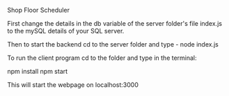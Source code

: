 Shop Floor Scheduler

First change the details in the db variable of the server folder's file index.js to the mySQL details of your SQL server.

Then to start the backend cd to the server folder and type - node index.js

To run the client program cd to the folder and type in the terminal:

npm install
npm start

This will start the webpage on localhost:3000
